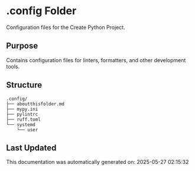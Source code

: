 <!-- filepath: /home/michaelnewham/Projects/create_python_project/.config/aboutthisfolder.md -->
# .config Folder

Configuration files for the Create Python Project.

## Purpose

Contains configuration files for linters, formatters, and other development tools.

## Structure

```
.config/
├── aboutthisfolder.md
├── mypy.ini
├── pylintrc
├── ruff.toml
└── systemd
    └── user
```

## Last Updated

This documentation was automatically generated on: 2025-05-27 02:15:32
